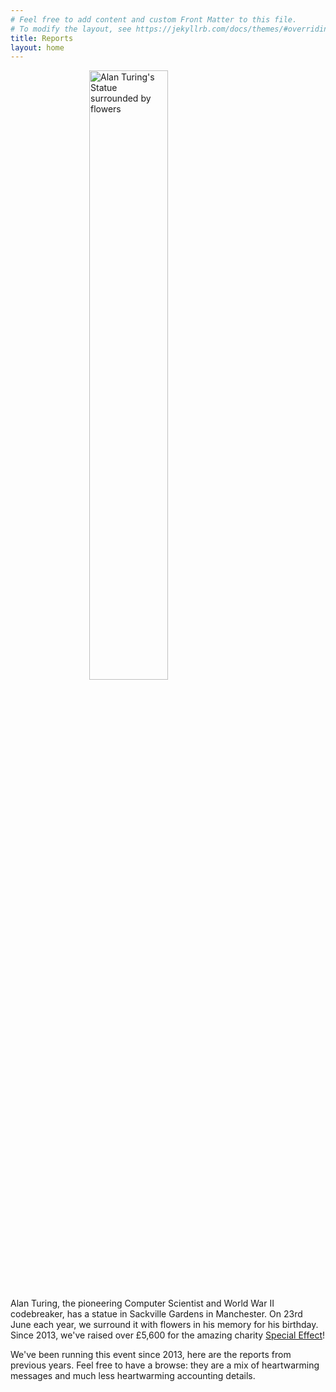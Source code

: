 ```yaml
---
# Feel free to add content and custom Front Matter to this file.
# To modify the layout, see https://jekyllrb.com/docs/themes/#overriding-theme-defaults
title: Reports
layout: home
---
```



<img src="{{site.baseurl}}/assets/images/2019/1.png" alt="Alan Turing's Statue surrounded by flowers"  style="width:50%;display:block;margin-left:auto;margin-right:auto;" />

Alan Turing, the pioneering Computer Scientist and World War II codebreaker, has a statue in Sackville Gardens in Manchester. On 23rd June each year, we surround it with flowers in his memory for his birthday. Since 2013, we've raised over £5,600 for the amazing charity [Special Effect](https://www.youtube.com/watch?v=kpYNG7MivHs&feature=emb_title)!

We've been running this event since 2013, here are the reports from previous years. Feel free to have a browse: they are a mix of heartwarming messages and much less heartwarming accounting details. 
